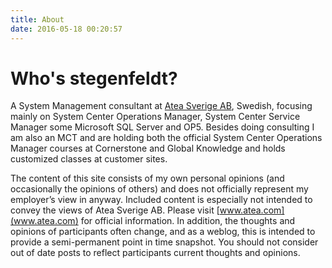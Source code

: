 ```yaml
---
title: About
date: 2016-05-18 00:20:57
---
```

# Who's stegenfeldt?
A System Management consultant at [Atea Sverige AB](http://www.atea.se/), Swedish, focusing mainly on System Center Operations Manager, System Center Service Manager some Microsoft SQL Server and OP5.
Besides doing consulting I am also an MCT and are holding both the official System Center Operations Manager courses at Cornerstone and Global Knowledge and holds customized classes at customer sites.

The content of this site consists of my own personal opinions (and occasionally the opinions of others) and does not officially represent my employer’s view in anyway. Included content is especially not intended to convey the views of Atea Sverige AB. Please visit [www.atea.com](www.atea.com) for official information. In addition, the thoughts and opinions of participants often change, and as a weblog, this is intended to provide a semi-permanent point in time snapshot. You should not consider out of date posts to reflect participants current thoughts and opinions.